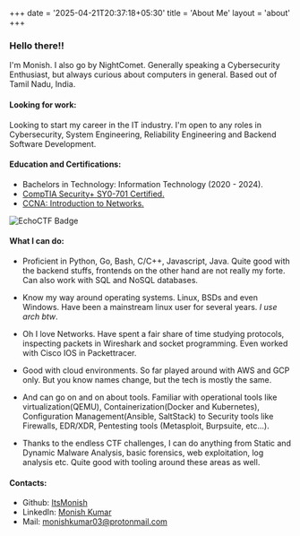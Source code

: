 +++
date = '2025-04-21T20:37:18+05:30'
title = 'About Me'
layout = 'about'
+++

### Hello there!!
I'm Monish. I also go by NightComet. Generally speaking a Cybersecurity Enthusiast, but always curious about computers in general. Based out of Tamil Nadu, India. 

#### Looking for work:
Looking to start my career in the IT industry. I'm open to any roles in Cybersecurity, System Engineering, Reliability Engineering and Backend Software Development.  

#### Education and Certifications:
- Bachelors in Technology: Information Technology (2020 - 2024).
- [CompTIA Security+ SY0-701 Certified.](https://www.credly.com/badges/6aac3c2e-cb90-4aef-a5d2-e55af5cf5023/public_url)
- [CCNA: Introduction to Networks.](https://www.credly.com/badges/fe24ce4a-4e5b-4b76-8f98-77299b5b8948/public_url)

![EchoCTF Badge](https://echoctf.red/profile/3293998/badge)

#### What I can do:
- Proficient in Python, Go, Bash, C/C++, Javascript, Java. Quite good with the backend stuffs, frontends on the other hand are not really my forte. Can also work with SQL and NoSQL databases.

- Know my way around operating systems. Linux, BSDs and even Windows. Have been a mainstream linux user for several years. *I use arch btw*. 

- Oh I love Networks. Have spent a fair share of time studying protocols, inspecting packets in Wireshark and socket programming. Even worked with Cisco IOS in Packettracer.  

- Good with cloud environments. So far played around with AWS and GCP only. But you know names change, but the tech is mostly the same.

- And can go on and on about tools. Familiar with operational tools like virtualization(QEMU), Containerization(Docker and Kubernetes), Configuration Management(Ansible, SaltStack) to Security tools like Firewalls, EDR/XDR, Pentesting tools (Metasploit, Burpsuite, etc...).

- Thanks to the endless CTF challenges, I can do anything from Static and Dynamic Malware Analysis, basic forensics, web exploitation, log analysis etc. Quite good with tooling around these areas as well.

#### Contacts:
- Github: [ItsMonish](https://github.com/ItsMonish)
- LinkedIn: [Monish Kumar](https://www.linkedin.com/in/monish-kumar-a-b17119281/)
- Mail: [monishkumar03@protonmail.com](mailto:monishkumar03@protonmail.com)

